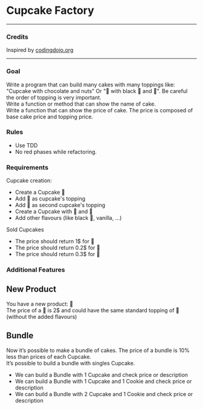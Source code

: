 # Cupcake Factory

___________________

### Credits

Inspired by [codingdojo.org](https://codingdojo.org/kata/cupcake/)
___

### Goal

Write a program that can build many cakes with many toppings like:
"Cupcake with chocolate and nuts" Or "🧁 with black 🍫 and 🥜".
Be careful the order of topping is very important. <br>
Write a function or method that can show the name of cake. <br>
Write a function that can show the price of cake.
The price is composed of base cake price and topping price.

### Rules

- Use TDD
- No red phases while refactoring.

### Requirements

Cupcake creation:

- Create a Cupcake 🧁
- Add 🍫 as cupcake's topping
- Add 🥜 as second cupcake's topping
- Create a Cupcake with 🥜 and 🍫
- Add other flavours (like black 🍫, vanilla, ...)

Sold Cupcakes

- The price should return 1$ for 🧁
- The price should return 0.2$ for 🍫
- The price should return 0.3$ for 🥜

### Additional Features

## New Product

You have a new product: 🍪 <br>
The price of a 🍪 is 2$ and could have the same standard topping of 🧁 (without the added flavours)

## Bundle

Now it’s possible to make a bundle of cakes.
The price of a bundle is 10% less than prices of each Cupcake. <br>
It’s possible to build a bundle with singles Cupcake.

- We can build a Bundle with 1 Cupcake and check price or description
- We can build a Bundle with 1 Cupcake and 1 Cookie and check price or description
- We can build a Bundle with 2 Cupcake and 1 Cookie and check price or description
